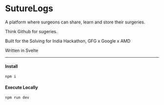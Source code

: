 # SutureLogs

A platform where surgeons can share, learn and store their surgeries.

Think Github for sugeries.

Built for the Solving for India Hackathon, GFG x Google x AMD

Written in Svelte

<hr>

#### Install

```
npm i
```

#### Execute Locally

```
npm run dev
```
